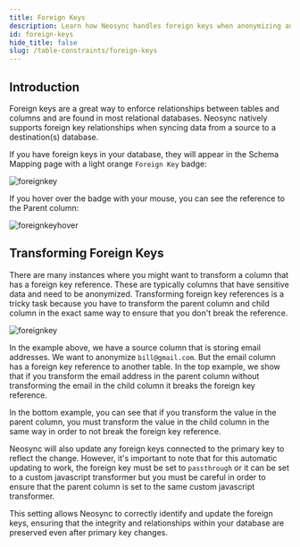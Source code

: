 ```yaml
---
title: Foreign Keys
description: Learn how Neosync handles foreign keys when anonymizing and subsetting data
id: foreign-keys
hide_title: false
slug: /table-constraints/foreign-keys
---
```


## Introduction

Foreign keys are a great way to enforce relationships between tables and columns and are found in most relational databases. Neosync natively supports foreign key relationships when syncing data from a source to a destination(s) database.

If you have foreign keys in your database, they will appear in the Schema Mapping page with a light orange `Foreign Key` badge:

![foreignkey](/img/fk.png)

If you hover over the badge with your mouse, you can see the reference to the Parent column:

![foreignkeyhover](/img/fkhover.png)

## Transforming Foreign Keys

There are many instances where you might want to transform a column that has a foreign key reference. These are typically columns that have sensitive data and need to be anonymized. Transforming foreign key references is a tricky task because you have to transform the parent column and child column in the exact same way to ensure that you don't break the reference.

![foreignkey](/img/fkref2.png)

In the example above, we have a source column that is storing email addresses. We want to anonymize `bill@gmail.com`. But the email column has a foreign key reference to another table. In the top example, we show that if you transform the email address in the parent column without transforming the email in the child column it breaks the foreign key reference.

In the bottom example, you can see that if you transform the value in the parent column, you must transform the value in the child column in the same way in order to not break the foreign key reference.

Neosync will also update any foreign keys connected to the primary key to reflect the change. However, it's important to note that for this automatic updating to work, the foreign key must be set to `passthrough` or it can be set to a custom javascript transformer but you must be careful in order to ensure that the parent column is set to the same custom javascript transformer.

This setting allows Neosync to correctly identify and update the foreign keys, ensuring that the integrity and relationships within your database are preserved even after primary key changes.
